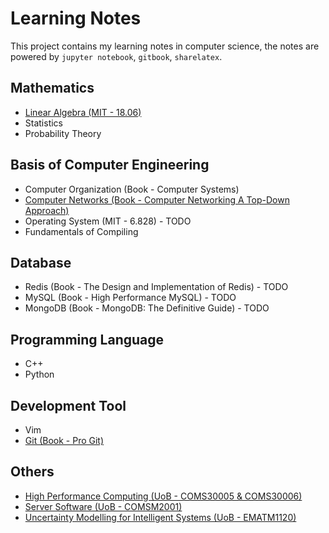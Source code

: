 Learning Notes
=========================

This project contains my learning notes in computer science, the notes are powered by `jupyter notebook`, `gitbook`, `sharelatex`.


Mathematics
-------------------------

* [Linear Algebra (MIT - 18.06)](https://github.com/JeraKrs/Notes/blob/master/Linear%20Algebra/README.md)
* Statistics
* Probability Theory


Basis of Computer Engineering
-------------------------

* Computer Organization (Book - Computer Systems)
* [Computer Networks (Book - Computer Networking A Top-Down Approach)](https://jerakrs.gitbooks.io/computer_networks/content/)
* Operating System (MIT - 6.828) - TODO
* Fundamentals of Compiling


Database
-------------------------

* Redis (Book - The Design and Implementation of Redis) - TODO
* MySQL (Book - High Performance MySQL) - TODO
* MongoDB (Book - MongoDB: The Definitive Guide) - TODO


Programming Language
-------------------------

* C++
* Python


Development Tool
-------------------------

* Vim
* [Git (Book - Pro Git)](https://jerakrs.gitbooks.io/git/content/)


Others
-------------------------

* [High Performance Computing (UoB - COMS30005 & COMS30006)](https://github.com/JeraKrs/Notes/blob/master/High%20Performance%20Computing/README.md)
* [Server Software (UoB - COMSM2001)](https://github.com/JeraKrs/notes/blob/master/Server%20Software/README.md)
* [Uncertainty Modelling for Intelligent Systems (UoB - EMATM1120)](https://github.com/JeraKrs/Notes/blob/master/Uncertainty%20Modelling%20for%20Intelligent%20Systems/README.md)
